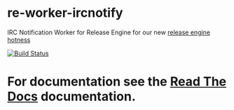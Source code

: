 re-worker-ircnotify
===================
IRC Notification Worker for Release Engine for our new [release engine hotness](https://github.com/RHInception/?query=re-)

[![Build Status](https://api.travis-ci.org/RHInception/re-worker-ircnotify.png)](https://travis-ci.org/RHInception/re-worker-ircnotify/)

# For documentation see the [Read The Docs](http://release-engine.readthedocs.org/en/latest/workers/reworkerircnotify.html) documentation.


